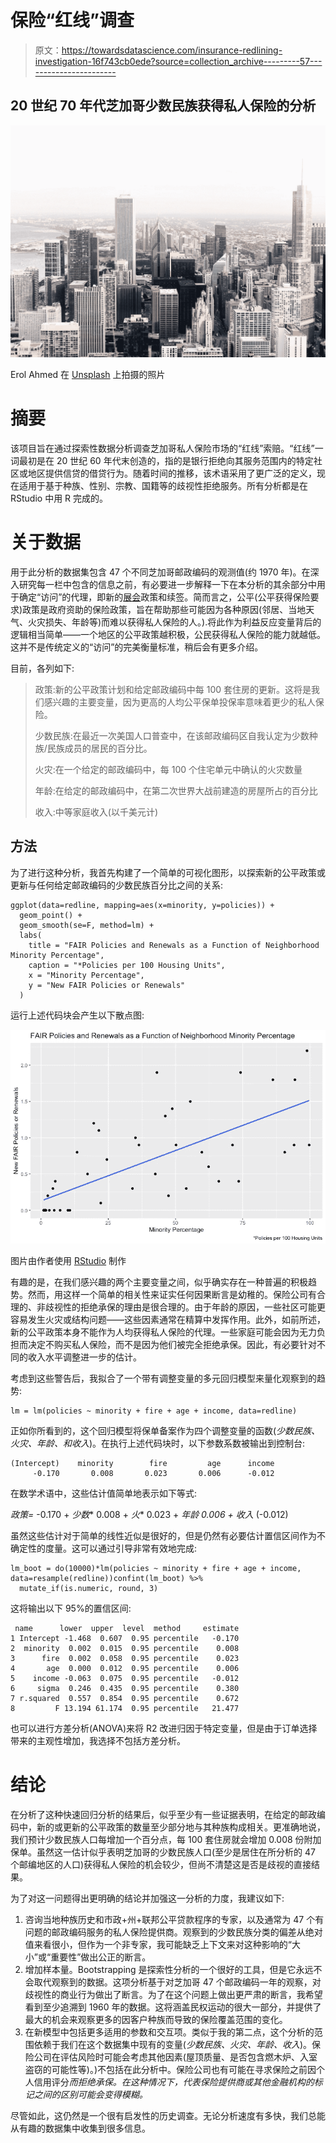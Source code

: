 # 保险“红线”调查

> 原文：<https://towardsdatascience.com/insurance-redlining-investigation-16f743cb0ede?source=collection_archive---------57----------------------->

## 20 世纪 70 年代芝加哥少数民族获得私人保险的分析

![](img/589106aef15107ce1f98121cb427ab8e.png)

Erol Ahmed 在 [Unsplash](https://unsplash.com?utm_source=medium&utm_medium=referral) 上拍摄的照片

# 摘要

该项目旨在通过探索性数据分析调查芝加哥私人保险市场的“红线”索赔。“红线”一词最初是在 20 世纪 60 年代末创造的，指的是银行拒绝向其服务范围内的特定社区或地区提供信贷的借贷行为。随着时间的推移，该术语采用了更广泛的定义，现在适用于基于种族、性别、宗教、国籍等的歧视性拒绝服务。所有分析都是在 RStudio 中用 R 完成的。

# 关于数据

用于此分析的数据集包含 47 个不同芝加哥邮政编码的观测值(约 1970 年)。在深入研究每一栏中包含的信息之前，有必要进一步解释一下在本分析的其余部分中用于确定“访问”的代理，即新的[展会](https://www.policygenius.com/homeowners-insurance/what-is-a-fair-plan-and-how-do-i-get-one/)政策和续签。简而言之，公平(公平获得保险要求)政策是政府资助的保险政策，旨在帮助那些可能因为各种原因(邻居、当地天气、火灾损失、年龄等)而难以获得私人保险的人。).将此作为利益反应变量背后的逻辑相当简单——一个地区的公平政策越积极，公民获得私人保险的能力就越低。这并不是传统定义的“访问”的完美衡量标准，稍后会有更多介绍。

目前，各列如下:

> 政策:新的公平政策计划和给定邮政编码中每 100 套住房的更新。这将是我们感兴趣的主要变量，因为更高的人均公平保单投保率意味着更少的私人保险。
> 
> 少数民族:在最近一次美国人口普查中，在该邮政编码区自我认定为少数种族/民族成员的居民的百分比。
> 
> 火灾:在一个给定的邮政编码中，每 100 个住宅单元中确认的火灾数量
> 
> 年龄:在给定的邮政编码中，在第二次世界大战前建造的房屋所占的百分比
> 
> 收入:中等家庭收入(以千美元计)

## 方法

为了进行这种分析，我首先构建了一个简单的可视化图形，以探索新的公平政策或更新与任何给定邮政编码的少数民族百分比之间的关系:

```
ggplot(data=redline, mapping=aes(x=minority, y=policies)) +
  geom_point() +
  geom_smooth(se=F, method=lm) +
  labs(
    title = "FAIR Policies and Renewals as a Function of Neighborhood Minority Percentage",
    caption = "*Policies per 100 Housing Units",
    x = "Minority Percentage",
    y = "New FAIR Policies or Renewals"
  )
```

运行上述代码块会产生以下散点图:

![](img/f30a7d3a22bfab34712d3448d52dbc9a.png)

图片由作者使用 [RStudio](https://rstudio.com/) 制作

有趣的是，在我们感兴趣的两个主要变量之间，似乎确实存在一种普遍的积极趋势。然而，用这样一个简单的相关性来证实任何因果断言是幼稚的。保险公司有合理的、非歧视性的拒绝承保的理由是很合理的。由于年龄的原因，一些社区可能更容易发生火灾或结构问题——这些因素通常在精算中发挥作用。此外，如前所述，新的公平政策本身不能作为人均获得私人保险的代理。一些家庭可能会因为无力负担而决定不购买私人保险，而不是因为他们被完全拒绝承保。因此，有必要针对不同的收入水平调整进一步的估计。

考虑到这些警告后，我拟合了一个带有调整变量的多元回归模型来量化观察到的趋势:

```
lm = lm(policies ~ minority + fire + age + income, data=redline)
```

正如你所看到的，这个回归模型将保单备案作为四个调整变量的函数(*少数民族、火灾、年龄、*和*收入*)。在执行上述代码块时，以下参数系数被输出到控制台:

```
(Intercept)    minority        fire         age      income 
     -0.170       0.008       0.023       0.006      -0.012
```

在数学术语中，这些估计值简单地表示如下等式:

*政策=* -0.170 + *少数** 0.008 + *火** 0.023 + *年龄* *0.006 + *收入** (-0.012)

虽然这些估计对于简单的线性近似是很好的，但是仍然有必要估计置信区间作为不确定性的度量。这可以通过引导非常有效地完成:

```
lm_boot = do(10000)*lm(policies ~ minority + fire + age + income, data=resample(redline))confint(lm_boot) %>%
  mutate_if(is.numeric, round, 3)
```

这将输出以下 95%的置信区间:

```
 name      lower  upper  level  method     estimate
1 Intercept -1.468  0.607  0.95 percentile   -0.170
2  minority  0.002  0.015  0.95 percentile    0.008
3      fire  0.002  0.058  0.95 percentile    0.023
4       age  0.000  0.012  0.95 percentile    0.006
5    income -0.063  0.075  0.95 percentile   -0.012
6     sigma  0.246  0.435  0.95 percentile    0.380
7 r.squared  0.557  0.854  0.95 percentile    0.672
8         F 13.194 61.174  0.95 percentile   21.477
```

也可以进行方差分析(ANOVA)来将 R2 改进归因于特定变量，但是由于订单选择带来的主观性增加，我选择不包括方差分析。

# 结论

在分析了这种快速回归分析的结果后，似乎至少有一些证据表明，在给定的邮政编码中，新的或更新的公平政策的数量至少部分地与其种族构成相关。更准确地说，我们预计少数民族人口每增加一个百分点，每 100 套住房就会增加 0.008 份附加保单。虽然这一估计似乎表明芝加哥的少数民族人口(至少是居住在所分析的 47 个邮编地区的人口)获得私人保险的机会较少，但尚不清楚这是否是歧视的直接结果。

为了对这一问题得出更明确的结论并加强这一分析的力度，我建议如下:

1.  咨询当地种族历史和市政+州+联邦公平贷款程序的专家，以及通常为 47 个有问题的邮政编码服务的私人保险提供商。观察到的少数民族分类的偏差从绝对值来看很小，但作为一个非专家，我可能缺乏上下文来对这种影响的“大小”或“重要性”做出公正的断言。
2.  增加样本量。Bootstrapping 是探索性分析的一个很好的工具，但是它永远不会取代观察到的数据。这项分析基于对芝加哥 47 个邮政编码一年的观察，对歧视性的商业行为做出了断言。为了在这个问题上做出更严肃的断言，我希望看到至少追溯到 1960 年的数据。这将涵盖民权运动的很大一部分，并提供了最大的机会来观察更多的因客户种族而导致的保险覆盖范围的变化。
3.  在新模型中包括更多适用的参数和交互项。类似于我的第二点，这个分析的范围依赖于我们在这个数据集中现有的变量(*少数民族、火灾、年龄、收入*)。保险公司在评估风险时可能会考虑其他因素(屋顶质量、是否包含燃木炉、入室盗窃的可能性等)。)不包括在此分析中。保险公司也有可能在寻求保险之前因个人信用评分*而拒绝承保。在这种情况下，代表保险提供商或其他金融机构的标记之间的区别可能会变得模糊。*

尽管如此，这仍然是一个很有启发性的历史调查。无论分析速度有多快，我们总能从有趣的数据集中收集到很多信息。